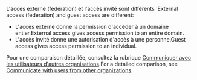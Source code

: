 <span data-ttu-id="1d2d4-101">L'accès externe (fédération) et l'accès invité sont différents :</span><span class="sxs-lookup"><span data-stu-id="1d2d4-101">External access (federation) and guest access are different:</span></span>

- <span data-ttu-id="1d2d4-102">L'accès externe donne la permission d'accéder à un domaine entier.</span><span class="sxs-lookup"><span data-stu-id="1d2d4-102">External access gives access permission to an entire domain.</span></span>
- <span data-ttu-id="1d2d4-103">L'accès invité donne une autorisation d'accès à une personne.</span><span class="sxs-lookup"><span data-stu-id="1d2d4-103">Guest access gives access permission to an individual.</span></span> 


<span data-ttu-id="1d2d4-104">Pour une comparaison détaillée, consultez la rubrique [Communiquer avec les utilisateurs d'autres organisations](../communicate-with-users-from-other-organizations.md).</span><span class="sxs-lookup"><span data-stu-id="1d2d4-104">For a detailed comparison, see [Communicate with users from other organizations](../communicate-with-users-from-other-organizations.md).</span></span>
